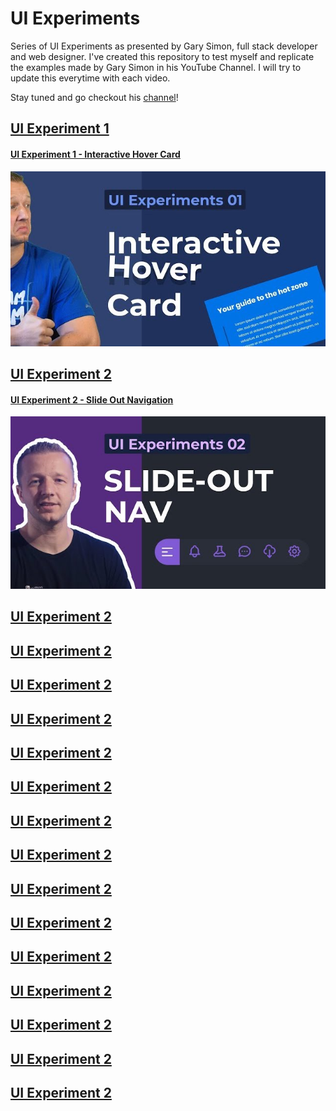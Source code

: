 # UI Experiments
Series of UI Experiments as presented by Gary Simon, full stack developer and web designer.
I've created this repository to test myself and replicate the examples made by Gary Simon in his YouTube Channel.
I will try to update this everytime with each video.

Stay tuned and go checkout his [channel](https://www.youtube.com/channel/UCVyRiMvfUNMA1UPlDPzG5Ow)!

## [UI Experiment 1](https://frappaaa.github.io/ui-experiments/UI01)
#### [UI Experiment 1 - Interactive Hover Card](https://github.com/frappaaa/ui-experiments/tree/main/UI01-interactive_hover_card)
[![Video of Gary Simon doing the UI Experiment 1](https://github.com/frappaaa/ui-experiments/blob/main/img/uiEx1.jpg)](https://www.youtube.com/embed/a821gLAdLAU)

## [UI Experiment 2](https://frappaaa.github.io/ui-experiments/UI02)
#### [UI Experiment 2 - Slide Out Navigation](https://github.com/frappaaa/ui-experiments/tree/main/UI02-slide_out_navigation)
[![Video of Gary Simon doing the UI Experiment 2](https://github.com/frappaaa/ui-experiments/blob/main/img/uiEx2.jpg)](https://www.youtube.com/embed/n4_s0DpiHjQ)

## [UI Experiment 2](https://frappaaa.github.io/ui-experiments/UI03)

## [UI Experiment 2](https://frappaaa.github.io/ui-experiments/UI04)

## [UI Experiment 2](https://frappaaa.github.io/ui-experiments/UI05)

## [UI Experiment 2](https://frappaaa.github.io/ui-experiments/UI06)

## [UI Experiment 2](https://frappaaa.github.io/ui-experiments/UI07)

## [UI Experiment 2](https://frappaaa.github.io/ui-experiments/UI08)

## [UI Experiment 2](https://frappaaa.github.io/ui-experiments/UI09)

## [UI Experiment 2](https://frappaaa.github.io/ui-experiments/UI10)

## [UI Experiment 2](https://frappaaa.github.io/ui-experiments/UI11)

## [UI Experiment 2](https://frappaaa.github.io/ui-experiments/UI12)

## [UI Experiment 2](https://frappaaa.github.io/ui-experiments/UI13)

## [UI Experiment 2](https://frappaaa.github.io/ui-experiments/UI14)

## [UI Experiment 2](https://frappaaa.github.io/ui-experiments/UI15)

## [UI Experiment 2](https://frappaaa.github.io/ui-experiments/UI16)

## [UI Experiment 2](https://frappaaa.github.io/ui-experiments/UI17)
